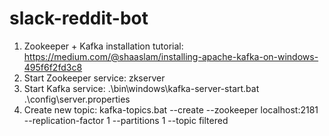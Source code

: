# slack-reddit-bot

1) Zookeeper + Kafka installation tutorial: https://medium.com/@shaaslam/installing-apache-kafka-on-windows-495f6f2fd3c8
2) Start Zookeeper service: zkserver
3) Start Kafka service: .\bin\windows\kafka-server-start.bat .\config\server.properties
4) Create new topic: kafka-topics.bat --create --zookeeper localhost:2181 --replication-factor 1 --partitions 1 --topic filtered